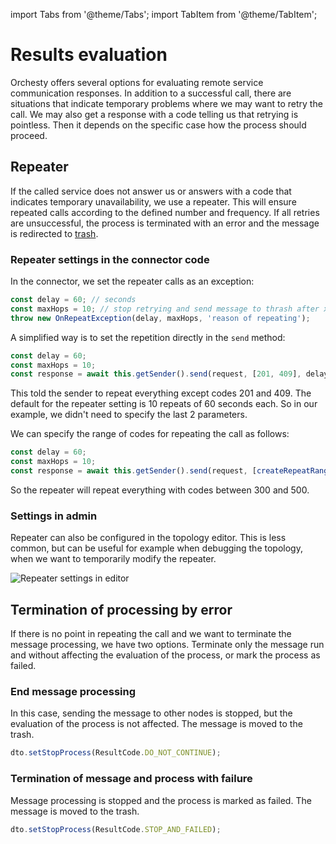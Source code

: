 import Tabs from '@theme/Tabs';
import TabItem from '@theme/TabItem';

# Results evaluation
Orchesty offers several options for evaluating remote service communication responses. In addition to a successful call, there are situations that indicate temporary problems where we may want to retry the call. We may also get a response with a code telling us that retrying is pointless. Then it depends on the specific case how the process should proceed.

## Repeater
If the called service does not answer us or answers with a code that indicates temporary unavailability, we use a repeater. This will ensure repeated calls according to the defined number and frequency. If all retries are unsuccessful, the process is terminated with an error and the message is redirected to [trash](../documentation/trash).

### Repeater settings in the connector code
In the connector, we set the repeater calls as an exception:

<Tabs>
<TabItem value="typescript" label="Typescript">

```typescript
const delay = 60; // seconds
const maxHops = 10; // stop retrying and send message to thrash after x hops
throw new OnRepeatException(delay, maxHops, 'reason of repeating');
```
</TabItem>
</Tabs>

A simplified way is to set the repetition directly in the `send` method:

<Tabs>
<TabItem value="typescript" label="Typescript">

```typescript
const delay = 60;
const maxHops = 10;
const response = await this.getSender().send(request, [201, 409], delay, maxHops);
```
</TabItem>
</Tabs>

This told the sender to repeat everything except codes 201 and 409. The default for the repeater setting is 10 repeats of 60 seconds each. So in our example, we didn't need to specify the last 2 parameters.

We can specify the range of codes for repeating the call as follows:

<Tabs>
<TabItem value="typescript" label="Typescript">

```typescript
const delay = 60;
const maxHops = 10;
const response = await this.getSender().send(request, [createRepeatRange(300, 500)], delay, maxHops);
```
</TabItem>
</Tabs>

So the repeater will repeat everything with codes between 300 and 500.

### Settings in admin
Repeater can also be configured in the topology editor. This is less common, but can be useful for example when debugging the topology, when we want to temporarily modify the repeater.

![Repeater settings in editor](/img/documentation/repeater-settings-bar.svg)

## Termination of processing by error

If there is no point in repeating the call and we want to terminate the message processing, we have two options. Terminate only the message run and without affecting the evaluation of the process, or mark the process as failed.

### End message processing

In this case, sending the message to other nodes is stopped, but the evaluation of the process is not affected. The message is moved to the trash.

<Tabs>
<TabItem value="typescript" label="Typescript">

```typescript
dto.setStopProcess(ResultCode.DO_NOT_CONTINUE);
```
</TabItem>
</Tabs>

### Termination of message and process with failure

Message processing is stopped and the process is marked as failed. The message is moved to the trash.

<Tabs>
<TabItem value="typescript" label="Typescript">

```typescript
dto.setStopProcess(ResultCode.STOP_AND_FAILED);
```
</TabItem>
</Tabs>

